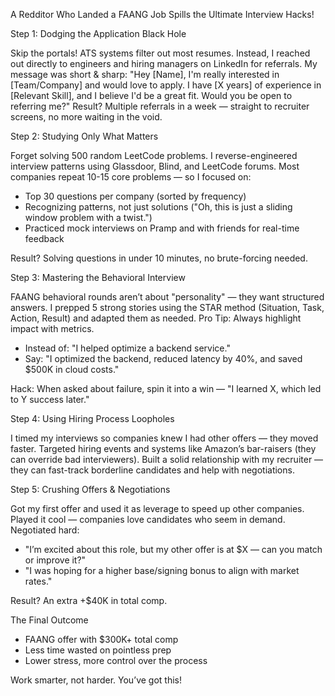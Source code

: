 A Redditor Who Landed a FAANG Job Spills the Ultimate Interview Hacks!

Step 1: Dodging the Application Black Hole

Skip the portals! ATS systems filter out most resumes.
Instead, I reached out directly to engineers and hiring managers on LinkedIn for referrals.
My message was short & sharp:
"Hey [Name], I'm really interested in [Team/Company] and would love to apply. I have [X years] of experience in [Relevant Skill], and I believe I'd be a great fit. Would you be open to referring me?"
Result? Multiple referrals in a week — straight to recruiter screens, no more waiting in the void.

Step 2: Studying Only What Matters

Forget solving 500 random LeetCode problems.
I reverse-engineered interview patterns using Glassdoor, Blind, and LeetCode forums.
Most companies repeat 10-15 core problems — so I focused on:

- Top 30 questions per company (sorted by frequency)
- Recognizing patterns, not just solutions ("Oh, this is just a sliding window problem with a twist.")
- Practiced mock interviews on Pramp and with friends for real-time feedback

Result? Solving questions in under 10 minutes, no brute-forcing needed.

Step 3: Mastering the Behavioral Interview

FAANG behavioral rounds aren’t about "personality" — they want structured answers.
I prepped 5 strong stories using the STAR method (Situation, Task, Action, Result) and adapted them as needed.
Pro Tip: Always highlight impact with metrics.

- Instead of: "I helped optimize a backend service."
- Say: "I optimized the backend, reduced latency by 40%, and saved $500K in cloud costs."

Hack: When asked about failure, spin it into a win — "I learned X, which led to Y success later."

Step 4: Using Hiring Process Loopholes

I timed my interviews so companies knew I had other offers — they moved faster.
Targeted hiring events and systems like Amazon’s bar-raisers (they can override bad interviewers).
Built a solid relationship with my recruiter — they can fast-track borderline candidates and help with negotiations.

Step 5: Crushing Offers & Negotiations

Got my first offer and used it as leverage to speed up other companies.
Played it cool — companies love candidates who seem in demand.
Negotiated hard:

- "I’m excited about this role, but my other offer is at $X — can you match or improve it?"
- "I was hoping for a higher base/signing bonus to align with market rates."

Result? An extra +$40K in total comp.

The Final Outcome

- FAANG offer with $300K+ total comp
- Less time wasted on pointless prep
- Lower stress, more control over the process

Work smarter, not harder. You’ve got this!
